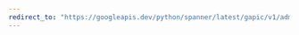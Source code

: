 ```yaml
---
redirect_to: "https://googleapis.dev/python/spanner/latest/gapic/v1/admin_instance_types.html"
---
```


